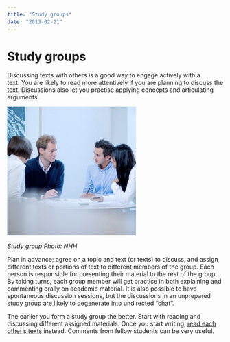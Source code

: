 ```yaml
---
title: "Study groups"
date: "2013-02-21"
---
```


# Study groups

Discussing texts with others is a good way to engage actively with a text. You are likely to read more attentively if you are planning to discuss the text. Discussions also let you practise applying concepts and articulating arguments.

[![](../images/Kategori_studier5-1-300x300.jpg)](/en/reading/study-groups/kategori_studier5-1/) 

_Study group Photo: NHH_

Plan in advance; agree on a topic and text (or texts) to discuss, and assign different texts or portions of text to different members of the group. Each person is responsible for presenting their material to the rest of the group. By taking turns, each group member will get practice in both explaining and commenting orally on academic material. It is also possible to have spontaneous discussion sessions, but the discussions in an unprepared study group are likely to degenerate into undirected “chat”.

The earlier you form a study group the better. Start with reading and discussing different assigned materials. Once you start writing, [read each other’s texts](/en/writing/the-writing-process/writing-groups/) instead. Comments from fellow students can be very useful.
